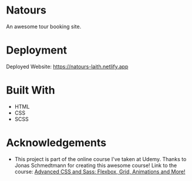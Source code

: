# Natours
An awesome tour booking site.
# Deployment
Deployed Website: https://natours-laith.netlify.app
# Built With
* HTML
* CSS
* SCSS
# Acknowledgements
* This project is part of the online course I've taken at Udemy. Thanks to Jonas Schmedtmann for creating this awesome course! Link to the course: [Advanced CSS and Sass: Flexbox, Grid, Animations and More!](https://www.udemy.com/course/advanced-css-and-sass/)

